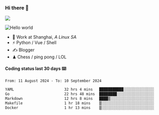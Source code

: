 ### Hi there 👋
![](https://komarev.com/ghpvc/?username=Xuhandsome)


<img src="https://github-readme-stats.vercel.app/api?username=XuHandsome&show_icons=true&theme=merko" alt="Hello world">

<br/>

- 🍻  Work at Shanghai, _A Linux SA_
- ⚡  Python / Vue / Shell
- ✍️  Blogger
- ♟  Chess / ping pong / LOL

#### Coding status last 30 days ⌨️

<!--START_SECTION:waka-->

```txt
From: 11 August 2024 - To: 10 September 2024

YAML                       32 hrs 4 mins   ███████████░░░░░░░░░░░░░░   44.27 %
Go                         22 hrs 48 mins  ████████░░░░░░░░░░░░░░░░░   31.49 %
Markdown                   12 hrs 8 mins   ████▒░░░░░░░░░░░░░░░░░░░░   16.75 %
Makefile                   1 hr 18 mins    ▒░░░░░░░░░░░░░░░░░░░░░░░░   01.81 %
Docker                     1 hr 13 mins    ▒░░░░░░░░░░░░░░░░░░░░░░░░   01.69 %
```

<!--END_SECTION:waka-->
